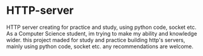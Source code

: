 # HTTP-server
HTTP server creating for practice and study, using python code, socket etc.
As a Computer Science student, im trying to make my ability and knowledge wider.
this project maded for study and practice building http's servers, mainly using python code, socket etc.
any recommendations are welcome. 
